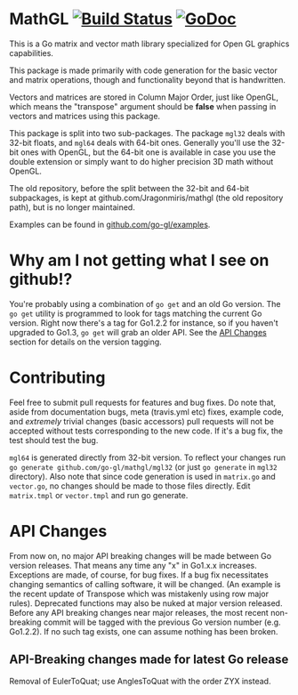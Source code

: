 # MathGL [![Build Status](https://travis-ci.org/go-gl/mathgl.svg?branch=master)](https://travis-ci.org/go-gl/mathgl) [![GoDoc](https://godoc.org/github.com/go-gl/mathgl?status.svg)](https://godoc.org/github.com/go-gl/mathgl)

This is a Go matrix and vector math library specialized for Open GL graphics capabilities.

This package is made primarily with code generation for the basic vector and matrix operations, though and functionality beyond that is handwritten.

Vectors and matrices are stored in Column Major Order, just like OpenGL, which means the "transpose" argument should be **false** when passing in vectors and matrices using this package.

This package is split into two sub-packages. The package `mgl32` deals with 32-bit floats, and `mgl64` deals with 64-bit ones. Generally you'll use the 32-bit ones with OpenGL, but the 64-bit one is available in case you use the double extension or simply want to do higher precision 3D math without OpenGL.

The old repository, before the split between the 32-bit and 64-bit subpackages, is kept at github.com/Jragonmiris/mathgl (the old repository path), but is no longer maintained.

Examples can be found in [github.com/go-gl/examples](https://github.com/go-gl/examples).

Why am I not getting what I see on github!?
===========================================

You're probably using a combination of `go get` and an old Go version. The `go get` utility is programmed to look for tags matching the current Go version. Right now there's a tag for Go1.2.2 for instance, so if you haven't upgraded to Go1.3, `go get` will grab an older API. See the [API Changes](https://github.com/go-gl/mathgl#api-changes) section for details on the version tagging.

Contributing
============

Feel free to submit pull requests for features and bug fixes. Do note that, aside from documentation bugs, meta (travis.yml etc) fixes, example code, and *extremely* trivial changes (basic accessors) pull requests will not be accepted without tests corresponding to the new code. If it's a bug fix, the test should test the bug.

`mgl64` is generated directly from 32-bit version. To reflect your changes run `go generate github.com/go-gl/mathgl/mgl32` (or just `go generate` in `mgl32` directory). Also note that since code generation is used in `matrix.go` and `vector.go`, no changes should be made to those files directly. Edit `matrix.tmpl` or `vector.tmpl` and run go generate.

API Changes
===========

From now on, no major API breaking changes will be made between Go version releases. That means any time any "x" in Go1.x.x increases. Exceptions are made, of course, for bug fixes. If a bug fix necessitates changing semantics of calling software, it will be changed. (An example is the recent update of Transpose which was mistakenly using row major rules). Deprecated functions may also be nuked at major version released. Before any API breaking changes near major releases, the most recent non-breaking commit will be tagged with the previous Go version number (e.g. Go1.2.2). If no such tag exists, one can assume nothing has been broken.

API-Breaking changes made for latest Go release
-----------------------------------------------

Removal of EulerToQuat; use AnglesToQuat with the order ZYX instead.
